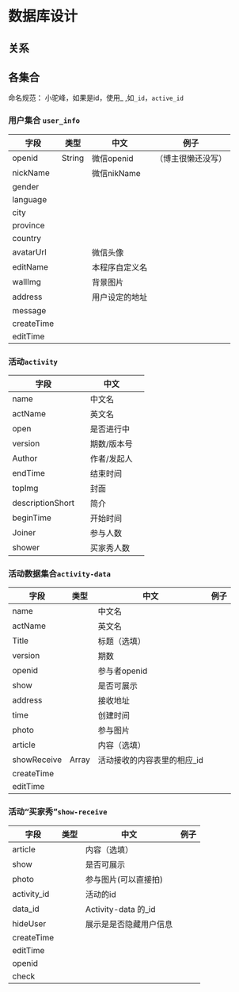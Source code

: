 # 数据库设计

## 关系

## 各集合

命名规范： 小驼峰，如果是id，使用_ ,如`_id`，`active_id`

### 用户集合 `user_info`
| 字段 | 类型 | 中文 | 例子 |
| ---- | ---- | ---- | ---- |
| openid | String | 微信openid | （博主很懒还没写） |
| nickName |      | 微信nikName |      |
| gender |      |      |      |
| language | | | |
| city | | | |
| province | | | |
| country | | | |
| avatarUrl | | 微信头像 | |
| editName | | 本程序自定义名 | |
| wallImg | | 背景图片 | |
| address | | 用户设定的地址 | |
| message | |  | |
| createTime | | | |
| editTime | | | |

### 活动`activity`

| 字段             |      | 中文        |      |
| ---------------- | ---- | ----------- | ---- |
| name             |      | 中文名      |      |
| actName          |      | 英文名      |      |
| open             |      | 是否进行中  |      |
| version          |      | 期数/版本号 |      |
| Author           |      | 作者/发起人 |      |
| endTime          |      | 结束时间    |      |
| topImg           |      | 封面        |      |
| descriptionShort |      | 简介        |      |
| beginTime        |      | 开始时间    |      |
| Joiner           |      | 参与人数    |      |
| shower           |      | 买家秀人数  |      |

### 活动数据集合`activity-data`

| 字段        | 类型  | 中文           | 例子           |
| ----------- | ----- | -------------- | -------------- |
| name        |       | 中文名         |                |
| actName     |       | 英文名         |                |
| Title       |       | 标题（选填）   |                |
| version     |       | 期数           |                |
| openid      |       | 参与者openid   |                |
| show        |       | 是否可展示     |                |
| address     |       | 接收地址       |                |
| time        |       | 创建时间       |                |
| photo       |       | 参与图片       |                |
| article     |       | 内容（选填）   |                |
| showReceive | Array | 活动接收的内容表里的相应_id |                 |
| createTime |  |  | |
| editTime |  |  | |

### 活动“买家秀”`show-receive`

| 字段        | 类型 | 中文                   | 例子 |
| ----------- | ---- | ---------------------- | ---- |
| article     |      | 内容（选填）           |      |
| show        |      | 是否可展示             |      |
| photo       |      | 参与图片(可以直接拍)   |      |
| activity_id |      | 活动的id               |      |
| data_id     |      | Activity-data 的_id    |      |
| hideUser    |      | 展示是是否隐藏用户信息 |      |
| createTime  |      |                        |      |
| editTime    |      |                        |      |
| openid      |      |                        |      |
| check       |      |                        |      |

